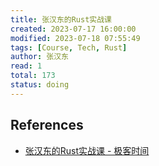 ```yaml
---
title: 张汉东的Rust实战课
created: 2023-07-17 16:00:00
modified: 2023-07-18 07:55:49
tags: [Course, Tech, Rust]
author: 张汉东
read: 1
total: 173
status: doing
---
```


## References

- [张汉东的Rust实战课 - 极客时间](https://localhost/#)
